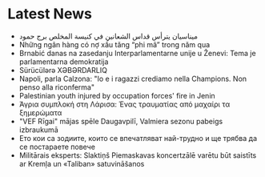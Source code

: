 # Latest News
-  ميناسيان يترأس قداس الشعانين في كنيسة المخلص برج حمود
-  Những ngân hàng có nợ xấu tăng “phi mã” trong năm qua
-  Brnabić danas na zasedanju Interparlamentarne unije u Ženevi: Tema je parlamentarna demokratija
-  Sürücülərə XƏBƏRDARLIQ
-  Napoli, parla Calzona: "Io e i ragazzi crediamo nella Champions. Non penso alla riconferma"
-  Palestinian youth injured by occupation forces' fire in Jenin
-  Άγρια συμπλοκή στη Λάρισα: Ένας τραυματίας από μαχαίρι τα ξημερώματα
-  "VEF Rīgai" mājas spēle Daugavpilī, Valmiera sezonu pabeigs izbraukumā
-  Ето кои са зодиите, които се впечатляват най-трудно и ще трябва да се постараете повече
-  Militārais eksperts: Slaktiņš Piemaskavas koncertzālē varētu būt saistīts ar Kremļa un «Taliban» satuvināšanos
